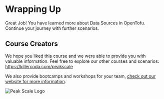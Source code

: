 # Wrapping Up

Great Job! You have learned more about Data Sources in OpenTofu. Continue your journey with further scenarios.

## Course Creators

We hope you liked this course and we were able to provide you with valuable information. Feel free to explore our other
courses and scenarios: <https://killercoda.com/peakscale>

We also provide bootcamps and workshops for your
team, [check out our website for more information](https://peakscale.ch/en/services/).

![Peak Scale Logo](../../assets/logos/peakscale/logo-vertical.png)
